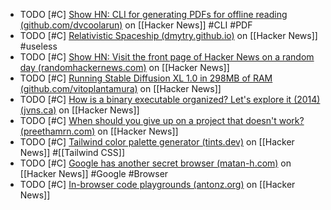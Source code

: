 - TODO [#C] [Show HN: CLI for generating PDFs for offline reading (github.com/dvcoolarun)](https://news.ycombinator.com/item?id=39265756) on [[Hacker News]] #CLI #PDF
- TODO [#C] [Relativistic Spaceship (dmytry.github.io)](https://news.ycombinator.com/item?id=39266396) on [[Hacker News]] #useless
- TODO [#C] [Show HN: Visit the front page of Hacker News on a random day (randomhackernews.com)](https://news.ycombinator.com/item?id=39260760) on [[Hacker News]]
- TODO [#C] [Running Stable Diffusion XL 1.0 in 298MB of RAM (github.com/vitoplantamura)](https://news.ycombinator.com/item?id=37752632) on [[Hacker News]]
- TODO [#C] [How is a binary executable organized? Let's explore it (2014) (jvns.ca)](https://news.ycombinator.com/item?id=39231663) on [[Hacker News]]
- TODO [#C] [When should you give up on a project that doesn't work? (preethamrn.com)](https://news.ycombinator.com/item?id=39232004) on [[Hacker News]]
- TODO [#C] [Tailwind color palette generator (tints.dev)](https://news.ycombinator.com/item?id=39227831) on [[Hacker News]] #[[Tailwind CSS]]
- TODO [#C] [Google has another secret browser (matan-h.com)](https://news.ycombinator.com/item?id=39226754) on [[Hacker News]] #Google #Browser
- TODO [#C] [In-browser code playgrounds (antonz.org)](https://news.ycombinator.com/item?id=38891177) on [[Hacker News]]